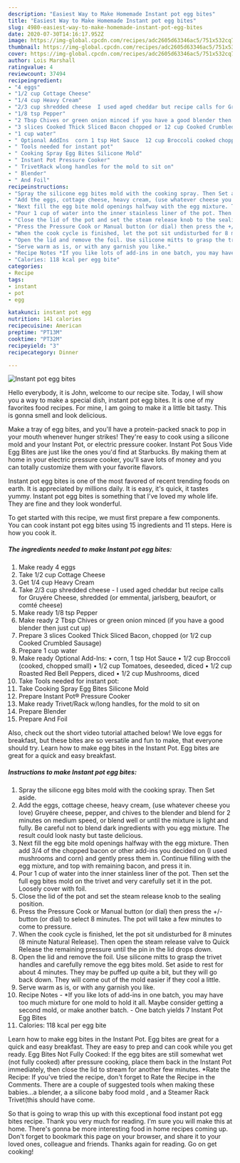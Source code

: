 ```yaml
---
description: "Easiest Way to Make Homemade Instant pot egg bites"
title: "Easiest Way to Make Homemade Instant pot egg bites"
slug: 4980-easiest-way-to-make-homemade-instant-pot-egg-bites
date: 2020-07-30T14:16:17.952Z
image: https://img-global.cpcdn.com/recipes/adc2605d63346ac5/751x532cq70/instant-pot-egg-bites-recipe-main-photo.jpg
thumbnail: https://img-global.cpcdn.com/recipes/adc2605d63346ac5/751x532cq70/instant-pot-egg-bites-recipe-main-photo.jpg
cover: https://img-global.cpcdn.com/recipes/adc2605d63346ac5/751x532cq70/instant-pot-egg-bites-recipe-main-photo.jpg
author: Lois Marshall
ratingvalue: 4
reviewcount: 37494
recipeingredient:
- "4 eggs"
- "1/2 cup Cottage Cheese"
- "1/4 cup Heavy Cream"
- "2/3 cup shredded cheese  I used aged cheddar but recipe calls for Gruyre Cheese shredded or emmental jarlsberg beaufort or comt cheese"
- "1/8 tsp Pepper"
- "2 Tbsp Chives or green onion minced if you have a good blender then just cut up"
- "3 slices Cooked Thick Sliced Bacon chopped or 12 cup Cooked Crumbled Sausage"
- "1 cup water"
- " Optional AddIns  corn 1 tsp Hot Sauce  12 cup Broccoli cooked chopped small  12 cup Tomatoes deseeded diced  12 cup Roasted Red Bell Peppers diced  12 cup Mushrooms diced"
- " Tools needed for instant pot"
- " Cooking Spray Egg Bites Silicone Mold"
- " Instant Pot Pressure Cooker"
- " TrivetRack wlong handles for the mold to sit on"
- " Blender"
- " And Foil"
recipeinstructions:
- "Spray the silicone egg bites mold with the cooking spray. Then Set aside."
- "Add the eggs, cottage cheese, heavy cream, (use whatever cheese you love) Gruyére cheese, pepper, and chives to the blender and blend for 2 minutes on medium speed, or blend well or until the mixture is light and fully. Be careful not to blend dark ingredients with you egg mixture. The result could look nasty but taste delicious."
- "Next fill the egg bite mold openings halfway with the egg mixture. Then add 3/4 of the chopped bacon or other add-ins you decided on (I used mushrooms and corn) and gently press them in. Continue filling with the egg mixture, and top with remaining bacon, and press it in."
- "Pour 1 cup of water into the inner stainless liner of the pot. Then set the full egg bites mold on the trivet and very carefully set it in the pot. Loosely cover with foil."
- "Close the lid of the pot and set the steam release knob to the sealing position."
- "Press the Pressure Cook or Manual button (or dial) then press the +/- button (or dial) to select 8 minutes. The pot will take a few minutes to come to pressure."
- "When the cook cycle is finished, let the pot sit undisturbed for 8 minutes (8 minute Natural Release). Then open the steam release valve to Quick Release the remaining pressure until the pin in the lid drops down."
- "Open the lid and remove the foil. Use silicone mitts to grasp the trivet handles and carefully remove the egg bites mold. Set aside to rest for about 4 minutes. They may be puffed up quite a bit, but they will go back down. They will come out of the mold easier if they cool a little."
- "Serve warm as is, or with any garnish you like."
- "Recipe Notes *If you like lots of add-ins in one batch, you may have too much mixture for one mold to hold it all. Maybe consider getting a second mold, or make another batch. One batch yields 7 Instant Pot Egg Bites"
- "Calories: 118 kcal per egg bite"
categories:
- Recipe
tags:
- instant
- pot
- egg

katakunci: instant pot egg 
nutrition: 141 calories
recipecuisine: American
preptime: "PT13M"
cooktime: "PT32M"
recipeyield: "3"
recipecategory: Dinner

---
```



![Instant pot egg bites](https://img-global.cpcdn.com/recipes/adc2605d63346ac5/751x532cq70/instant-pot-egg-bites-recipe-main-photo.jpg)

Hello everybody, it is John, welcome to our recipe site. Today, I will show you a way to make a special dish, instant pot egg bites. It is one of my favorites food recipes. For mine, I am going to make it a little bit tasty. This is gonna smell and look delicious.

Make a tray of egg bites, and you&#39;ll have a protein-packed snack to pop in your mouth whenever hunger strikes! They&#39;re easy to cook using a silicone mold and your Instant Pot, or electric pressure cooker. Instant Pot Sous Vide Egg Bites are just like the ones you&#39;d find at Starbucks. By making them at home in your electric pressure cooker, you&#39;ll save lots of money and you can totally customize them with your favorite flavors.

Instant pot egg bites is one of the most favored of recent trending foods on earth. It is appreciated by millions daily. It is easy, it's quick, it tastes yummy. Instant pot egg bites is something that I've loved my whole life. They are fine and they look wonderful.


To get started with this recipe, we must first prepare a few components. You can cook instant pot egg bites using 15 ingredients and 11 steps. Here is how you cook it.

<!--inarticleads1-->

##### The ingredients needed to make Instant pot egg bites:

1. Make ready 4 eggs
1. Take 1/2 cup Cottage Cheese
1. Get 1/4 cup Heavy Cream
1. Take 2/3 cup shredded cheese - I used aged cheddar but recipe calls for Gruyére Cheese, shredded (or emmental, jarlsberg, beaufort, or comté cheese)
1. Make ready 1/8 tsp Pepper
1. Make ready 2 Tbsp Chives or green onion minced (if you have a good blender then just cut up)
1. Prepare 3 slices Cooked Thick Sliced Bacon, chopped (or 1/2 cup Cooked Crumbled Sausage)
1. Prepare 1 cup water
1. Make ready  Optional Add-Ins: • corn, 1 tsp Hot Sauce • 1/2 cup Broccoli (cooked, chopped small) • 1/2 cup Tomatoes, deseeded, diced • 1/2 cup Roasted Red Bell Peppers, diced • 1/2 cup Mushrooms, diced
1. Take  Tools needed for instant pot:
1. Take  Cooking Spray Egg Bites Silicone Mold
1. Prepare  Instant Pot® Pressure Cooker
1. Make ready  Trivet/Rack w/long handles, for the mold to sit on
1. Prepare  Blender
1. Prepare  And Foil


Also, check out the short video tutorial attached below! We love eggs for breakfast, but these bites are so versatile and fun to make, that everyone should try. Learn how to make egg bites in the Instant Pot. Egg bites are great for a quick and easy breakfast. 

<!--inarticleads2-->

##### Instructions to make Instant pot egg bites:

1. Spray the silicone egg bites mold with the cooking spray. Then Set aside.
1. Add the eggs, cottage cheese, heavy cream, (use whatever cheese you love) Gruyére cheese, pepper, and chives to the blender and blend for 2 minutes on medium speed, or blend well or until the mixture is light and fully. Be careful not to blend dark ingredients with you egg mixture. The result could look nasty but taste delicious.
1. Next fill the egg bite mold openings halfway with the egg mixture. Then add 3/4 of the chopped bacon or other add-ins you decided on (I used mushrooms and corn) and gently press them in. Continue filling with the egg mixture, and top with remaining bacon, and press it in.
1. Pour 1 cup of water into the inner stainless liner of the pot. Then set the full egg bites mold on the trivet and very carefully set it in the pot. Loosely cover with foil.
1. Close the lid of the pot and set the steam release knob to the sealing position.
1. Press the Pressure Cook or Manual button (or dial) then press the +/- button (or dial) to select 8 minutes. The pot will take a few minutes to come to pressure.
1. When the cook cycle is finished, let the pot sit undisturbed for 8 minutes (8 minute Natural Release). Then open the steam release valve to Quick Release the remaining pressure until the pin in the lid drops down.
1. Open the lid and remove the foil. Use silicone mitts to grasp the trivet handles and carefully remove the egg bites mold. Set aside to rest for about 4 minutes. They may be puffed up quite a bit, but they will go back down. They will come out of the mold easier if they cool a little.
1. Serve warm as is, or with any garnish you like.
1. Recipe Notes - *If you like lots of add-ins in one batch, you may have too much mixture for one mold to hold it all. Maybe consider getting a second mold, or make another batch. - One batch yields 7 Instant Pot Egg Bites
1. Calories: 118 kcal per egg bite


Learn how to make egg bites in the Instant Pot. Egg bites are great for a quick and easy breakfast. They are easy to prep and can cook while you get ready. Egg Bites Not Fully Cooked: If the egg bites are still somewhat wet (not fully cooked) after pressure cooking, place them back in the Instant Pot immediately, then close the lid to stream for another few minutes. *Rate the Recipe: If you&#39;ve tried the recipe, don&#39;t forget to Rate the Recipe in the Comments. There are a couple of suggested tools when making these babies…a blender, a a silicone baby food mold , and a Steamer Rack Trivet(this should have come. 

So that is going to wrap this up with this exceptional food instant pot egg bites recipe. Thank you very much for reading. I'm sure you will make this at home. There's gonna be more interesting food in home recipes coming up. Don't forget to bookmark this page on your browser, and share it to your loved ones, colleague and friends. Thanks again for reading. Go on get cooking!
